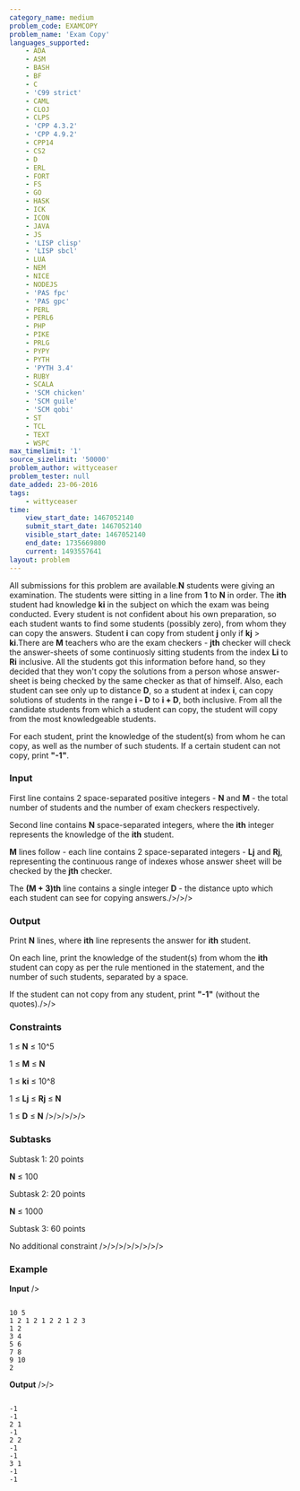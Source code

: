 ```yaml
---
category_name: medium
problem_code: EXAMCOPY
problem_name: 'Exam Copy'
languages_supported:
    - ADA
    - ASM
    - BASH
    - BF
    - C
    - 'C99 strict'
    - CAML
    - CLOJ
    - CLPS
    - 'CPP 4.3.2'
    - 'CPP 4.9.2'
    - CPP14
    - CS2
    - D
    - ERL
    - FORT
    - FS
    - GO
    - HASK
    - ICK
    - ICON
    - JAVA
    - JS
    - 'LISP clisp'
    - 'LISP sbcl'
    - LUA
    - NEM
    - NICE
    - NODEJS
    - 'PAS fpc'
    - 'PAS gpc'
    - PERL
    - PERL6
    - PHP
    - PIKE
    - PRLG
    - PYPY
    - PYTH
    - 'PYTH 3.4'
    - RUBY
    - SCALA
    - 'SCM chicken'
    - 'SCM guile'
    - 'SCM qobi'
    - ST
    - TCL
    - TEXT
    - WSPC
max_timelimit: '1'
source_sizelimit: '50000'
problem_author: wittyceaser
problem_tester: null
date_added: 23-06-2016
tags:
    - wittyceaser
time:
    view_start_date: 1467052140
    submit_start_date: 1467052140
    visible_start_date: 1467052140
    end_date: 1735669800
    current: 1493557641
layout: problem
---
```

All submissions for this problem are available.**N** students were giving an examination. The students were sitting in a line from **1** to **N** in order. The **ith** student had knowledge **ki** in the subject on which the exam was being conducted. Every student is not confident about his own preparation, so each student wants to find some students (possibly zero), from whom they can copy the answers. Student **i** can copy from student **j** only if **kj** > **ki**.There are **M** teachers who are the exam checkers - **jth** checker will check the answer-sheets of some continuosly sitting students from the index **Li** to **Ri** inclusive. All the students got this information before hand, so they decided that they won't copy the solutions from a person whose answer-sheet is being checked by the same checker as that of himself. Also, each student can see only up to distance **D**, so a student at index **i**, can copy solutions of students in the range **i - D** to **i + D**, both inclusive. From all the candidate students from which a student can copy, the student will copy from the most knowledgeable students.

For each student, print the knowledge of the student(s) from whom he can copy, as well as the number of such students.
If a certain student can not copy, print **"-1"**.

### Input

First line contains 2 space-separated positive integers - **N** and **M** - the total number of students and the number of exam checkers respectively.

Second line contains **N** space-separated integers, where the **ith** integer represents the knowledge of the **ith** student.

**M** lines follow - each line contains 2 space-separated integers - **Lj** and **Rj**, representing the continuous range of indexes whose answer sheet will be checked by the **jth** checker.

The **(M + 3)th** line contains a single integer **D** - the distance upto which each student can see for copying answers./>/>/>

### Output

Print **N** lines, where **ith** line represents the answer for **ith** student.

On each line, print the knowledge of the student(s) from whom the **ith** student can copy as per the rule mentioned in the statement, and the number of such students, separated by a space.

If the student can not copy from any student, print **"-1"** (without the quotes)./>/>

### Constraints

1 ≤ **N** ≤ 10^5

1 ≤ **M** ≤ **N** 

1 ≤ **ki** ≤ 10^8

1 ≤ **Lj** ≤ **Rj** ≤ **N**

1 ≤ **D** ≤ **N**
/>/>/>/>/>

### Subtasks

Subtask 1: 20 points

**N** ≤ 100



Subtask 2: 20 points

**N** ≤ 1000 



Subtask 3: 60 points

No additional constraint
/>/>/>/>/>/>/>/>

### Example

**Input**
/>

```

10 5
1 2 1 2 1 2 2 1 2 3
1 2
3 4
5 6
7 8
9 10
2

```


**Output**
/>/>

```

-1
-1
2 1
-1
2 2
-1
-1
3 1
-1
-1

```